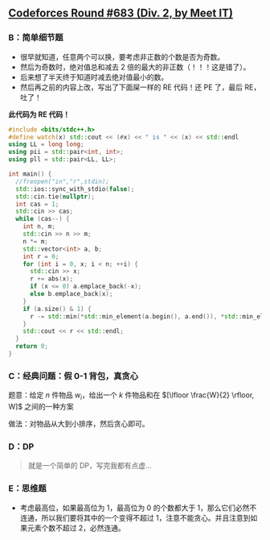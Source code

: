 ## [Codeforces Round #683 (Div. 2, by Meet IT)](https://codeforces.com/contest/1447)

### B：简单细节题

- 很早就知道，任意两个可以换，要考虑非正数的个数是否为奇数。
- 然后为奇数时，绝对值总和减去 2 倍的最大的非正数（！！！这是错了）。
- 后来想了半天终于知道时减去绝对值最小的数。
- 然后再之前的内容上改，写出了下面屎一样的 RE 代码！还 PE 了，最后 RE，吐了！

**此代码为 RE 代码！**

``` C++
#include <bits/stdc++.h>
#define watch(x) std::cout << (#x) << " is " << (x) << std::endl
using LL = long long;
using pii = std::pair<int, int>;
using pll = std::pair<LL, LL>;

int main() {
  //freopen("in","r",stdin);
  std::ios::sync_with_stdio(false);
  std::cin.tie(nullptr);
  int cas = 1;
  std::cin >> cas;
  while (cas--) {
    int n, m;
    std::cin >> n >> m;
    n *= m;
    std::vector<int> a, b;
    int r = 0;
    for (int i = 0, x; i < n; ++i) {
      std::cin >> x;
      r += abs(x);
      if (x <= 0) a.emplace_back(-x);
      else b.emplace_back(x);
    }
    if (a.size() & 1) {
      r -= std::min(*std::min_element(a.begin(), a.end()), *std::min_element(b.begin(), b.end())) * 2;
    }
    std::cout << r << std::endl;
  }
  return 0;
}
```

### C：经典问题：假 0-1 背包，真贪心

题意：给定 $n$ 件物品 $w_i$，给出一个 $k$ 件物品和在 $[\lfloor \frac{W}{2} \rfloor, W]$ 之间的一种方案

做法：对物品从大到小排序，然后贪心即可。

### D：DP

> 就是一个简单的 DP，写完我都有点虚...

### E：思维题

- 考虑最高位，如果最高位为 1，最高位为 0 的个数都大于 1，那么它们必然不连通，所以我们要将其中的一个变得不超过 1，注意不能贪心。并且注意到如果元素个数不超过 2，必然连通。
